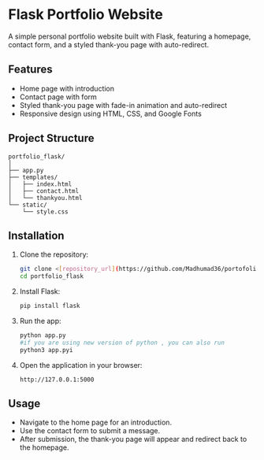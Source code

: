 
# Flask Portfolio Website

A simple personal portfolio website built with Flask, featuring a homepage, contact form, and a styled thank-you page with auto-redirect.

## Features

* Home page with introduction
* Contact page with form
* Styled thank-you page with fade-in animation and auto-redirect
* Responsive design using HTML, CSS, and Google Fonts

## Project Structure

```
portfolio_flask/
│
├── app.py
├── templates/
│   ├── index.html
│   ├── contact.html
│   └── thankyou.html
└── static/
    └── style.css
```

## Installation

1. Clone the repository:

   ```bash
   git clone <[repository_url](https://github.com/Madhumad36/portofolio_flask_website)>
   cd portfolio_flask
   ```
2. Install Flask:

   ```bash
   pip install flask
   ```
3. Run the app:

   ```bash
   python app.py
   #if you are using new version of python , you can also run
   python3 app.pyi 
   ```
4. Open the application in your browser:

   ```
   http://127.0.0.1:5000
   ```

## Usage

* Navigate to the home page for an introduction.
* Use the contact form to submit a message.
* After submission, the thank-you page will appear and redirect back to the homepage.




